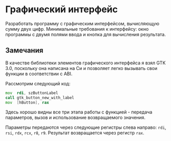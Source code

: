 # Графический интерфейс

Разработать программу с графическим интерфейсом, вычисляющую сумму двух цифр.
Минимальные требования к интерфейсу: окно программы с двумя полями ввода и
кнопка для вычисления результата.

## Замечания

В качестве библиотеки элементов графического интерфейса я взял GTK 3.0,
поскольку она написана на Си и позволяет легко вызывать свои функции в
соответствии с ABI.

Рассмотрим следующий код:

```asm
mov  rdi, szButtonLabel
call gtk_button_new_with_label
mov  [hButton], rax
```

Здесь хорошо видны все три этапа работы с функцией - передача параметров,
вызов и использование возвращаемого значения.

Параметры передаются через следующие регистры слева направо: `rdi`, `rsi`,
`rdx`, `rcx`, `r8`, `r9`. Результат возвращается через регистр `rax`.

